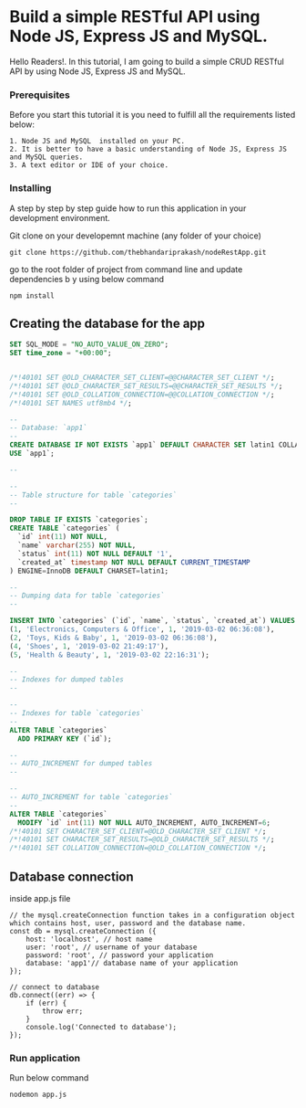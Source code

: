 # Build a simple RESTful API using Node JS, Express JS and MySQL.

Hello Readers!. In this tutorial, I am going to build a simple CRUD RESTful API by using Node JS, Express JS and MySQL.

### Prerequisites

Before you start this tutorial it is you need to fulfill all the requirements listed below:


```
1. Node JS and MySQL  installed on your PC.
2. It is better to have a basic understanding of Node JS, Express JS and MySQL queries.
3. A text editor or IDE of your choice.
```

### Installing

A step by step by step guide how to run this application in your development environment.

Git clone on your developemnt machine (any folder of your choice)

```
git clone https://github.com/thebhandariprakash/nodeRestApp.git
```

go to the root folder of project from command line  and update dependencies b y using below command

```
npm install
```


## Creating the database for the app

```sql
SET SQL_MODE = "NO_AUTO_VALUE_ON_ZERO";
SET time_zone = "+00:00";


/*!40101 SET @OLD_CHARACTER_SET_CLIENT=@@CHARACTER_SET_CLIENT */;
/*!40101 SET @OLD_CHARACTER_SET_RESULTS=@@CHARACTER_SET_RESULTS */;
/*!40101 SET @OLD_COLLATION_CONNECTION=@@COLLATION_CONNECTION */;
/*!40101 SET NAMES utf8mb4 */;

--
-- Database: `app1`
--
CREATE DATABASE IF NOT EXISTS `app1` DEFAULT CHARACTER SET latin1 COLLATE latin1_swedish_ci;
USE `app1`;

-- 

--
-- Table structure for table `categories`
--

DROP TABLE IF EXISTS `categories`;
CREATE TABLE `categories` (
  `id` int(11) NOT NULL,
  `name` varchar(255) NOT NULL,
  `status` int(11) NOT NULL DEFAULT '1',
  `created_at` timestamp NOT NULL DEFAULT CURRENT_TIMESTAMP
) ENGINE=InnoDB DEFAULT CHARSET=latin1;

--
-- Dumping data for table `categories`
--

INSERT INTO `categories` (`id`, `name`, `status`, `created_at`) VALUES
(1, 'Electronics, Computers & Office', 1, '2019-03-02 06:36:08'),
(2, 'Toys, Kids & Baby', 1, '2019-03-02 06:36:08'),
(4, 'Shoes', 1, '2019-03-02 21:49:17'),
(5, 'Health & Beauty', 1, '2019-03-02 22:16:31');

--
-- Indexes for dumped tables
--

--
-- Indexes for table `categories`
--
ALTER TABLE `categories`
  ADD PRIMARY KEY (`id`);

--
-- AUTO_INCREMENT for dumped tables
--

--
-- AUTO_INCREMENT for table `categories`
--
ALTER TABLE `categories`
  MODIFY `id` int(11) NOT NULL AUTO_INCREMENT, AUTO_INCREMENT=6;
/*!40101 SET CHARACTER_SET_CLIENT=@OLD_CHARACTER_SET_CLIENT */;
/*!40101 SET CHARACTER_SET_RESULTS=@OLD_CHARACTER_SET_RESULTS */;
/*!40101 SET COLLATION_CONNECTION=@OLD_COLLATION_CONNECTION */;
```

## Database connection

inside app.js file

```node
// the mysql.createConnection function takes in a configuration object which contains host, user, password and the database name.
const db = mysql.createConnection ({
    host: 'localhost', // host name
    user: 'root', // username of your database
    password: 'root', // password your application
    database: 'app1'// database name of your application
});

// connect to database
db.connect((err) => {
    if (err) {
        throw err;
    }
    console.log('Connected to database');
});
```

### Run application

Run below command

```
nodemon app.js
```